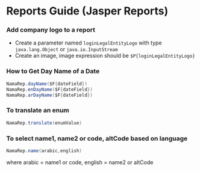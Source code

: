 # Reports Guide (Jasper Reports)
### Add company logo to a report

- Create a parameter named `loginLegalEntityLogo` with type `java.lang.Object` or `java.io.InputStream`
- Create an image, image expression should be `$P{loginLegalEntityLogo}`

### How to Get Day Name of a Date
```groovy
NamaRep.dayName($F{dateField})
NamaRep.enDayName($F{dateField})
NamaRep.arDayName($F{dateField})
```
### To translate an enum
```groovy
NamaRep.translate(enumValue)
```
### To select name1, name2 or code, altCode based on language
```groovy
NamaRep.name(arabic,english)  
```
where arabic = name1 or code, english = name2 or altCode

